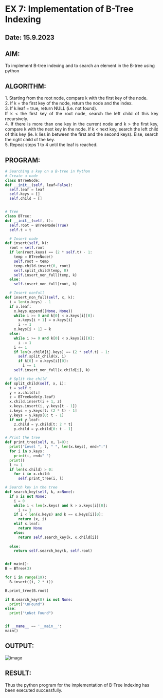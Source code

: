 # EX 7: Implementation of B-Tree Indexing
## Date: 15.9.2023
## AIM: 
To implement B-tree indexing and to search an element in the B-tree using python
## ALGORITHM:
<div align="justify">
1. Starting from the root node, compare k with the first key of the node.<br>
2. If k = the first key of the node, return the node and the index.<br>
3. If k.leaf = true, return NULL (i.e. not found).<br>
If k < the first key of the root node, search the left child of this key recursively.<br>
4. If there is more than one key in the current node and k > the first key, compare k with the next key in the node.
If k < next key, search the left child of this key (ie. k lies in between the first and the second keys).
Else, search the right child of the key.<br>
5. Repeat steps 1 to 4 until the leaf is reached.<br>
</div>
  
## PROGRAM:
  
  ```python
# Searching a key on a B-tree in Python
# Create a node
class BTreeNode:
  def __init__(self, leaf=False):
    self.leaf = leaf
    self.keys = []
    self.child = []


# Tree
class BTree:
  def __init__(self, t):
    self.root = BTreeNode(True)
    self.t = t

    # Insert node
  def insert(self, k):
    root = self.root
    if len(root.keys) == (2 * self.t) - 1:
      temp = BTreeNode()
      self.root = temp
      temp.child.insert(0, root)
      self.split_child(temp, 0)
      self.insert_non_full(temp, k)
    else:
      self.insert_non_full(root, k)

    # Insert nonfull
  def insert_non_full(self, x, k):
    i = len(x.keys) - 1
    if x.leaf:
      x.keys.append((None, None))
      while i >= 0 and k[0] < x.keys[i][0]:
        x.keys[i + 1] = x.keys[i]
        i -= 1
      x.keys[i + 1] = k
    else:
      while i >= 0 and k[0] < x.keys[i][0]:
        i -= 1
      i += 1
      if len(x.child[i].keys) == (2 * self.t) - 1:
        self.split_child(x, i)
        if k[0] > x.keys[i][0]:
          i += 1
      self.insert_non_full(x.child[i], k)

    # Split the child
  def split_child(self, x, i):
    t = self.t
    y = x.child[i]
    z = BTreeNode(y.leaf)
    x.child.insert(i + 1, z)
    x.keys.insert(i, y.keys[t - 1])
    z.keys = y.keys[t: (2 * t) - 1]
    y.keys = y.keys[0: t - 1]
    if not y.leaf:
      z.child = y.child[t: 2 * t]
      y.child = y.child[0: t - 1]

  # Print the tree
  def print_tree(self, x, l=0):
    print("Level ", l, " ", len(x.keys), end=":")
    for i in x.keys:
      print(i, end=" ")
    print()
    l += 1
    if len(x.child) > 0:
      for i in x.child:
        self.print_tree(i, l)

  # Search key in the tree
  def search_key(self, k, x=None):
    if x is not None:
      i = 0
      while i < len(x.keys) and k > x.keys[i][0]:
        i += 1
      if i < len(x.keys) and k == x.keys[i][0]:
        return (x, i)
      elif x.leaf:
        return None
      else:
        return self.search_key(k, x.child[i])
      
    else:
      return self.search_key(k, self.root)


def main():
  B = BTree(3)

  for i in range(10):
    B.insert((i, 2 * i))

  B.print_tree(B.root)

  if B.search_key(8) is not None:
    print("\nFound")
  else:
    print("\nNot Found")


if __name__ == '__main__':
  main()
```
## OUTPUT:
![image](https://github.com/dineshgl/EX-7-Implementation-of-BTree-Indexing/assets/143793356/a0988958-d08d-4bf3-a518-f46af62ca388)

## RESULT:
Thus the python program for the implementation of B-Tree Indexing has been executed successfully.
